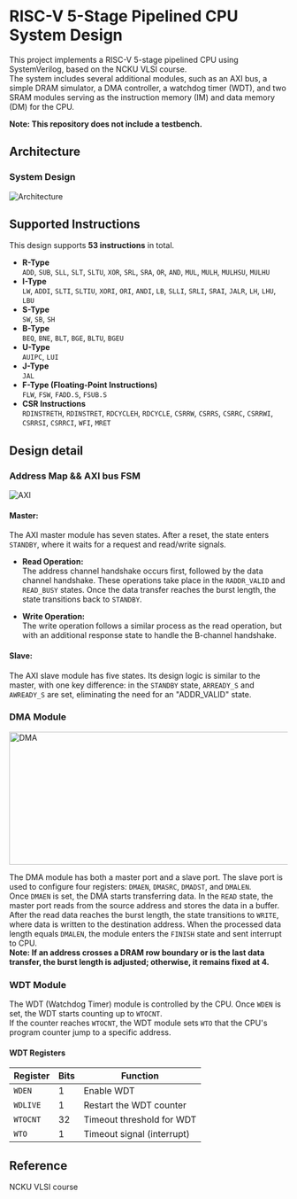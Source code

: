 # RISC-V 5-Stage Pipelined CPU System Design
This project implements a RISC-V 5-stage pipelined CPU using SystemVerilog, based on the NCKU VLSI course.  
The system includes several additional modules, such as an AXI bus, a simple DRAM simulator, a DMA controller, a watchdog timer (WDT), and two SRAM modules serving as the instruction memory (IM) and data memory (DM) for the CPU.    
  
**Note: This repository does not include a testbench.**

## Architecture  
### System Design
![Architecture](https://github.com/user-attachments/assets/8f249c27-9313-4a99-813e-05a097af5a76)
## Supported Instructions  
This design supports **53 instructions** in total.  
- **R-Type**  
`ADD`, `SUB`, `SLL`, `SLT`, `SLTU`, `XOR`, `SRL`, `SRA`, `OR`, `AND`, `MUL`, `MULH`, `MULHSU`, `MULHU`  
- **I-Type**  
`LW`, `ADDI`, `SLTI`, `SLTIU`, `XORI`, `ORI`, `ANDI`, `LB`, `SLLI`, `SRLI`, `SRAI`, `JALR`, `LH`, `LHU`, `LBU`  
- **S-Type**  
`SW`, `SB`, `SH`  
- **B-Type**  
`BEQ`, `BNE`, `BLT`, `BGE`, `BLTU`, `BGEU`  
- **U-Type**  
`AUIPC`, `LUI`  
- **J-Type**  
`JAL`  
- **F-Type (Floating-Point Instructions)**  
`FLW`, `FSW`, `FADD.S`, `FSUB.S`  
- **CSR Instructions**  
`RDINSTRETH`, `RDINSTRET`, `RDCYCLEH`, `RDCYCLE`, `CSRRW`, `CSRRS`, `CSRRC`, `CSRRWI`, `CSRRSI`, `CSRRCI`, `WFI`, `MRET`


## Design detail
### Address Map && AXI bus FSM 
![AXI](https://github.com/user-attachments/assets/d18516ae-ffdb-4266-a2cb-b626f4845b11)  

#### **Master:**  
The AXI master module has seven states. After a reset, the state enters `STANDBY`, where it waits for a request and read/write signals.  

- **Read Operation:**  
  The address channel handshake occurs first, followed by the data channel handshake. These operations take place in the `RADDR_VALID` and `READ_BUSY` states. Once the data transfer reaches the burst length, the state transitions back to `STANDBY`.  

- **Write Operation:**  
  The write operation follows a similar process as the read operation, but with an additional response state to handle the B-channel handshake.

#### **Slave:**  
The AXI slave module has five states. Its design logic is similar to the master, with one key difference: in the `STANDBY` state, `ARREADY_S` and `AWREADY_S` are set, eliminating the need for an "ADDR_VALID" state.  
### DMA Module  
<img src="https://github.com/user-attachments/assets/56433358-a37e-4551-acd1-2a9d5af341c7" width="720" height="240" alt="DMA"/>  

The DMA module has both a master port and a slave port. The slave port is used to configure four registers: `DMAEN`, `DMASRC`, `DMADST`, and `DMALEN`.  
Once `DMAEN` is set, the DMA starts transferring data. In the `READ` state, the master port reads from the source address and stores the data in a buffer.  
After the read data reaches the burst length, the state transitions to `WRITE`, where data is written to the destination address. 
When the processed data length equals `DMALEN`, the module enters the `FINISH` state and sent interrupt to CPU.  
**Note: If an address crosses a DRAM row boundary or is the last data transfer, the burst length is adjusted; otherwise, it remains fixed at 4.**

### WDT Module  

The WDT (Watchdog Timer) module is controlled by the CPU. Once `WDEN` is set, the WDT starts counting up to `WTOCNT`.  
If the counter reaches `WTOCNT`, the WDT module sets `WTO` that the CPU's program counter jump to a specific address.  

#### **WDT Registers**  

| Register | Bits | Function                      |  
|----------|------|------------------------------|  
| `WDEN`   | 1    | Enable WDT                   |  
| `WDLIVE` | 1    | Restart the WDT counter      |  
| `WTOCNT` | 32   | Timeout threshold for WDT    |  
| `WTO`    | 1    | Timeout signal (interrupt)   |  

## Reference
NCKU VLSI course
